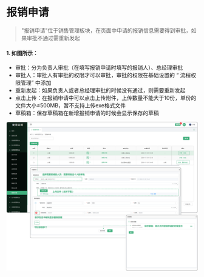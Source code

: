 # 报销申请

> "报销申请"位于销售管理板块，在页面中申请的报销信息需要得到审批，如果审批不通过需重新发起
#### 1. 如图所示：

* 审批：分为负责人审批（在填写报销申请时填写的报销人）、总经理审批
* 审批人：审批人有审批的权限才可以审批，审批的权限在基础设置的 “ 流程权限管理” 中添加
* 重新发起：如果负责人或者总经理审批的时候没有通过，则需要重新发起
* 点击上传：在报销申请中可以点击上传附件，上传数量不能大于10份，单份的文件大小≤500MB，暂不支持上传exe格式文件
* 草稿箱：保存草稿箱在新增报销申请的时候会显示保存的草稿

![如图所示](../file/bxsq.png)